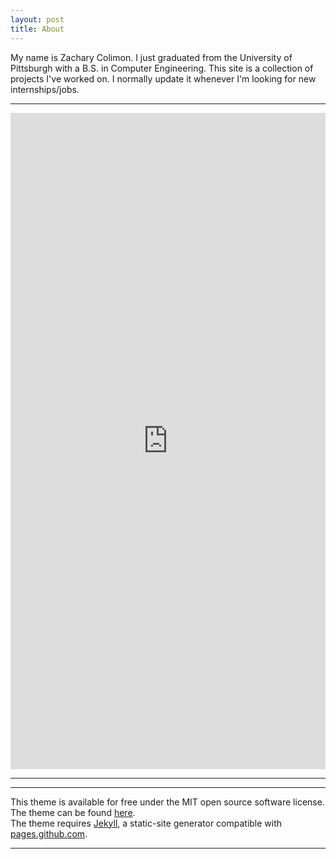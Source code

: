 ```yaml
---
layout: post
title: About
---
```


<p>
My name is Zachary Colimon. I just graduated from the University of Pittsburgh with a B.S. in Computer Engineering. This site is a collection of projects I've worked on. I normally update it whenever I'm looking for new internships/jobs.
</p>

<hr>
<p>
<iframe src="https://onedrive.live.com/embed?cid=943E73C15B68195F&resid=943E73C15B68195F%212251&authkey=AEvTImKs8NFnExY&em=2" width=100% height=1050 frameborder="0" scrolling="no"></iframe>
</p>
<hr>
<hr>
<p>
This theme is available for free under the MIT open source software license.
<br>
The theme can be found <a href="https://github.com/benradford/Slate-and-Simple-Jekyll-Theme">here</a>.
<br>
The theme requires <a href="https://jekyllrb.com">Jekyll</a>, a static-site generator compatible with <a href="https://pages.github.com">pages.github.com</a>.
</p>

<hr>
